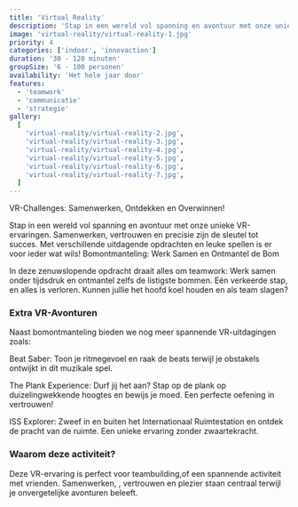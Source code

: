 ```yaml
---
title: 'Virtual Reality'
description: 'Stap in een wereld vol spanning en avontuur met onze unieke VR-ervaringen'
image: 'virtual-reality/virtual-reality-1.jpg'
priority: 4
categories: ['indoor', 'innovaction']
duration: '30 - 120 minuten'
groupSize: '6 - 100 personen'
availability: 'Het hele jaar door'
features:
  - 'teamwork'
  - 'communicatie'
  - 'strategie'
gallery:
  [
    'virtual-reality/virtual-reality-2.jpg',
    'virtual-reality/virtual-reality-3.jpg',
    'virtual-reality/virtual-reality-4.jpg',
    'virtual-reality/virtual-reality-5.jpg',
    'virtual-reality/virtual-reality-6.jpg',
    'virtual-reality/virtual-reality-7.jpg',
  ]
---
```


VR-Challenges: Samenwerken, Ontdekken en Overwinnen!

Stap in een wereld vol spanning en avontuur met onze unieke VR-ervaringen. Samenwerken, vertrouwen en precisie zijn de sleutel tot succes. Met verschillende uitdagende opdrachten en leuke spellen is er voor ieder wat wils!
Bomontmanteling: Werk Samen en Ontmantel de Bom

In deze zenuwslopende opdracht draait alles om teamwork:
Werk samen onder tijdsdruk en ontmantel zelfs de listigste bommen. Eén verkeerde stap, en alles is verloren. Kunnen jullie het hoofd koel houden en als team slagen?

### Extra VR-Avonturen

Naast bomontmanteling bieden we nog meer spannende VR-uitdagingen zoals:

Beat Saber: Toon je ritmegevoel en raak de beats terwijl je obstakels ontwijkt in dit muzikale spel.

The Plank Experience: Durf jij het aan? Stap op de plank op duizelingwekkende hoogtes en bewijs je moed. Een perfecte oefening in vertrouwen!

ISS Explorer: Zweef in en buiten het Internationaal Ruimtestation en ontdek de pracht van de ruimte. Een unieke ervaring zonder zwaartekracht.

### Waarom deze activiteit?

Deze VR-ervaring is perfect voor teambuilding,of een spannende activiteit met vrienden. Samenwerken, , vertrouwen en plezier staan centraal terwijl je onvergetelijke avonturen beleeft.
